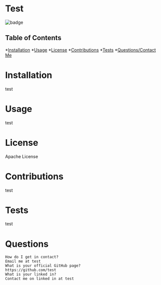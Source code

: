 # Test
  ![badge](https://img.shields.io/badge/Apache%20License-License-<color>)
  ## Table of Contents
  *[Installation](#Installation)
  *[Usage](#Usage)
  *[License](#License)
  *[Contributions](#Contributions)
  *[Tests](#Tests)
  *[Questions/Contact Me](#Questions)
  # Installation
  test
  # Usage
  test
  # License
  Apache License
  # Contributions
  test
  # Tests
  test
  # Questions
    How do I get in contact?
    Email me at test 
    What is your official GitHub page?
    https://github.com/test
    What is your linked in?
    Contact me on linked in at test
